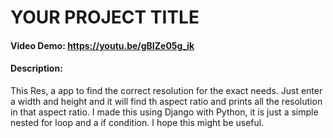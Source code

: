 # YOUR PROJECT TITLE
#### Video Demo:  <https://youtu.be/gBIZe05g_ik>
#### Description:
This Res, a app to find the correct resolution for the exact needs. Just enter a width and height and it will find th aspect ratio and prints all the resolution in that aspect ratio. I made this using Django with Python, it is just a simple nested for loop and a if condition. I hope this might be useful. 